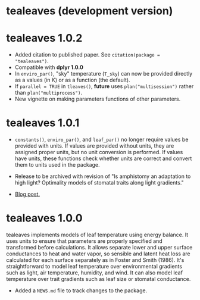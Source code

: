 # tealeaves (development version)

# tealeaves 1.0.2

* Added citation to published paper. See `citation(package = "tealeaves")`.
* Compatible with **dplyr 1.0.0**
* In `enviro_par()`, "sky" temperature (`T_sky`) can now be provided directly as a values (in K) or as a function (the default).
* If `parallel = TRUE` in `tleaves()`, **future** uses `plan("multisession")` rather than `plan("multiprocess")`.
* New vignette on making parameters functions of other parameters.

# tealeaves 1.0.1

* `constants()`, `enviro_par()`, and `leaf_par()` no longer require values be provided with units. If values are provided without units, they are assigned proper units, but no unit conversion is performed. If values have units, these functions check whether units are correct and convert them to units used in the package.

* Release to be archived with revision of "Is amphistomy an adaptation to high light? Optimality models of stomatal traits along light gradients."

* [Blog post.](https://cdmuir.netlify.app/post/2019-05-21-phyteclub/)

# tealeaves 1.0.0

tealeaves implements models of leaf temperature using energy balance. It uses units to ensure that parameters are properly specified and transformed before calculations. It allows separate lower and upper surface conductances to heat and water vapor, so sensible and latent heat loss are calculated for each surface separately as in Foster and Smith (1986). It's straightforward to model leaf temperature over environmental gradients such as light, air temperature, humidity, and wind. It can also model leaf temperature over trait gradients such as leaf size or stomatal conductance.

* Added a `NEWS.md` file to track changes to the package.
